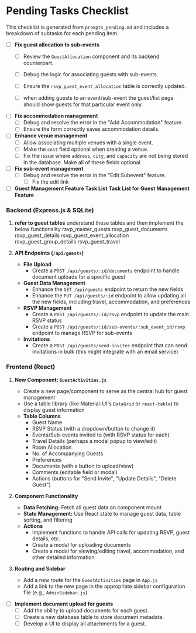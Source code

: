 # Pending Tasks Checklist

This checklist is generated from `prompts_pending.md` and includes a breakdown of subtasks for each pending item.

- [ ] **Fix guest allocation to sub-events**
  - [ ] Review the `GuestAllocation` component and its backend counterpart.
  - [ ] Debug the logic for associating guests with sub-events.
  - [ ] Ensure the `rsvp_guest_event_allocation` table is correctly updated.
  - [ ] when adding guests to an event/sub-event the guest/list page should show guests for that particular event only.



- [ ] **Fix accommodation management**
  - [ ] Debug and resolve the error in the "Add Accommodation" feature.
  - [ ] Ensure the form correctly saves accommodation details.

- [ ] **Enhance venue management**
  - [ ] Allow associating multiple venues with a single event.
  - [ ] Make the `cost` field optional when creating a venue.
  - [ ] Fix the issue where `address`, `city`, and `capacity` are not being stored in the database. Make all of these fields optional

- [ ] **Fix sub-event management**
  - [ ] Debug and resolve the error in the "Edit Subevent" feature.
    - [ ] Fix the edit link

- [ ] **Guest Management Feature Task List**
**Task List for Guest Management Feature**

### Backend (Express.js & SQLite)

1. **refer to guest tables**
understand these tables and then implement the below functionality
rsvp_master_guests
rsvp_guest_documents
rsvp_guest_details
rsvp_guest_event_allocation
rsvp_guest_group_details
rsvp_guest_travel

2. **API Endpoints (`/api/guests`)**

	* **File Upload**
		+ Create a `POST /api/guests/:id/documents` endpoint to handle document uploads for a specific guest
	* **Guest Data Management**
		+ Enhance the `GET /api/guests` endpoint to return the new fields
		+ Enhance the `PUT /api/guests/:id` endpoint to allow updating all the new fields, including travel, accommodation, and preferences
	* **RSVP Management**
		+ Create a `POST /api/guests/:id/rsvp` endpoint to update the main RSVP status
		+ Create a `POST /api/guests/:id/sub-events/:sub_event_id/rsvp` endpoint to manage RSVP for sub-events
	* **Invitations**
		+ Create a `POST /api/guests/send-invites` endpoint that can send invitations in bulk (this might integrate with an email service)

### Frontend (React)

1. **New Component: `GuestActivities.js`**
	* Create a new page/component to serve as the central hub for guest management
	* Use a table library (like Material-UI's `DataGrid` or `react-table`) to display guest information
	* **Table Columns**
		+ Guest Name
		+ RSVP Status (with a dropdown/button to change it)
		+ Events/Sub-events invited to (with RSVP status for each)
		+ Travel Details (perhaps a modal popup to view/edit)
		+ Room Allocation
		+ No. of Accompanying Guests
		+ Preferences
		+ Documents (with a button to upload/view)
		+ Comments (editable field or modal)
		+ Actions (buttons for "Send Invite", "Update Details", "Delete Guest")

2. **Component Functionality**
	* **Data Fetching:** Fetch all guest data on component mount
	* **State Management:** Use React state to manage guest data, table sorting, and filtering
	* **Actions**
		+ Implement functions to handle API calls for updating RSVP, guest details, etc.
		+ Create a modal for uploading documents
		+ Create a modal for viewing/editing travel, accommodation, and other detailed information

3. **Routing and Sidebar**
	* Add a new route for the `GuestActivities` page in `App.js`
	* Add a link to the new page in the appropriate sidebar configuration file (e.g., `AdminSidebar.js`)

- [ ] **Implement document upload for guests**
  - [ ] Add the ability to upload documents for each guest.
  - [ ] Create a new database table to store document metadata.
  - [ ] Develop a UI to display all attachments for a guest.
